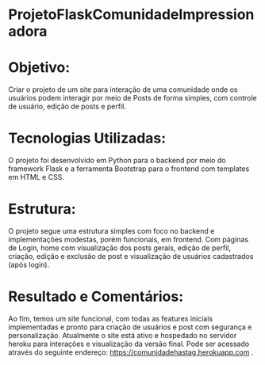 # ProjetoFlaskComunidadeImpressionadora
# Objetivo:
Criar o projeto de um site para interação de uma comunidade onde os usuários podem interagir por meio de Posts de forma simples, com controle de usuário, edição de posts e perfil.
# Tecnologias Utilizadas:
O projeto foi desenvolvido em Python para o backend por meio do framework Flask e a ferramenta Bootstrap para o frontend com templates em HTML e CSS.
# Estrutura:
O projeto segue uma estrutura simples com foco no backend e implementações modestas, porém funcionais, em frontend. Com páginas de Login, home com visualização dos posts gerais, edição de perfil, criação, edição e exclusão de post e visualização de usuários cadastrados (após login).
# Resultado e Comentários:
Ao fim, temos um site funcional, com todas as features iniciais implementadas e pronto para criação de usuários e post com segurança e personalização. Atualmente o site está ativo e hospedado no servidor heroku para interações e visualização da versão final. Pode ser acessado através do seguinte endereço: https://comunidadehastag.herokuapp.com .
